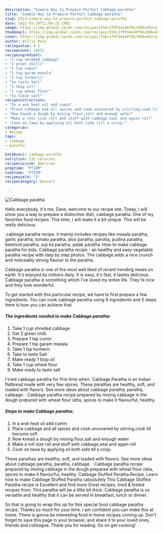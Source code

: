 ```yaml
---
description: "Simple Way to Prepare Perfect Cabbage paratha"
title: "Simple Way to Prepare Perfect Cabbage paratha"
slug: 2513-simple-way-to-prepare-perfect-cabbage-paratha
date: 2022-03-20T11:04:25.140Z
image: https://img-global.cpcdn.com/recipes/55bc1f9f44e48f8b/680x482cq70/cabbage-paratha-recipe-main-photo.jpg
thumbnail: https://img-global.cpcdn.com/recipes/55bc1f9f44e48f8b/680x482cq70/cabbage-paratha-recipe-main-photo.jpg
cover: https://img-global.cpcdn.com/recipes/55bc1f9f44e48f8b/680x482cq70/cabbage-paratha-recipe-main-photo.jpg
author: Willie Ross
ratingvalue: 4.1
reviewcount: 14632
recipeingredient:
- "1 cup shreded cabbage"
- "2 green chilli"
- "1 tsp cumin"
- "1 tsp garam masala"
- "1 tsp turmeric"
- "to taste Salt"
- "1 tbsp oil"
- "1 cup wheat flour"
- "to taste salt"
recipeinstructions:
- "In a wok heat oil add cumin"
- "Place cabbage and all spices and cook uncovered by stirring,cook till become soft"
- "Now knead a dough by mixing flour,salt and enough water"
- "Make a roti size roll and stuff with cabbage,seal and again roll"
- "Cook on tawa by applying oil both side till a crisp."
categories:
- Recipe
tags:
- cabbage
- paratha

katakunci: cabbage paratha 
nutrition: 132 calories
recipecuisine: American
preptime: "PT28M"
cooktime: "PT33M"
recipeyield: "2"
recipecategory: Dessert

---
```



![Cabbage paratha](https://img-global.cpcdn.com/recipes/55bc1f9f44e48f8b/680x482cq70/cabbage-paratha-recipe-main-photo.jpg)

Hello everybody, it's me, Dave, welcome to our recipe site. Today, I will show you a way to prepare a distinctive dish, cabbage paratha. One of my favorites food recipes. This time, I will make it a bit unique. This will be really delicious.

.cabbage paratha recipe. it mainly includes recipes like masala paratha, garlic paratha, tomato paratha, aloo paratha, parotta, pudina paratha, beetroot paratha, suji ka paratha, palak paratha. How to make cabbage paratha for kids. Cabbage paratha recipe - an healthy and easy vegetable paratha recipe with step by step photos. The cabbage adds a nice crunch and noticeably strong flavour to the paratha.

Cabbage paratha is one of the most well liked of recent trending meals on earth. It's enjoyed by millions daily. It is easy, it's fast, it tastes delicious. Cabbage paratha is something which I've loved my entire life. They're nice and they look wonderful.


To get started with this particular recipe, we have to first prepare a few ingredients. You can cook cabbage paratha using 9 ingredients and 5 steps. Here is how you can achieve that.

<!--inarticleads1-->

##### The ingredients needed to make Cabbage paratha:

1. Take 1 cup shreded cabbage
1. Get 2 green chilli
1. Prepare 1 tsp cumin
1. Prepare 1 tsp garam masala
1. Take 1 tsp turmeric
1. Take to taste Salt
1. Make ready 1 tbsp oil
1. Take 1 cup wheat flour
1. Make ready to taste salt


I tried cabbage paratha for first time when. Cabbage Paratha is an Indian flatbread made with very few spices. These parathas are healthy, soft, and loaded with flavors. See more ideas about cabbage paratha, paratha, cabbage. · Cabbage paratha recipe prepared by mixing cabbage in the dough prepared with wheat flour /atta, spices to make it flavourful, healthy. 

<!--inarticleads2-->

##### Steps to make Cabbage paratha:

1. In a wok heat oil add cumin
1. Place cabbage and all spices and cook uncovered by stirring,cook till become soft
1. Now knead a dough by mixing flour,salt and enough water
1. Make a roti size roll and stuff with cabbage,seal and again roll
1. Cook on tawa by applying oil both side till a crisp.


These parathas are healthy, soft, and loaded with flavors. See more ideas about cabbage paratha, paratha, cabbage. · Cabbage paratha recipe prepared by mixing cabbage in the dough prepared with wheat flour /atta, spices to make it flavourful, healthy. Cabbage Stuffed Paratha Recipe, Learn how to make Cabbage Stuffed Paratha (absolutely This Cabbage Stuffed Paratha recipe is Excellent and find more Great recipes, tried & tested recipes from. This paratha will be a little bit thick. Cabbage paratha is so versatile and healthy that it can be served in breakfast, lunch or dinner. 

So that is going to wrap this up for this special food cabbage paratha recipe. Thanks so much for your time. I am confident you can make this at home. There is gonna be interesting food in home recipes coming up. Don't forget to save this page in your browser, and share it to your loved ones, friends and colleague. Thank you for reading. Go on get cooking!
